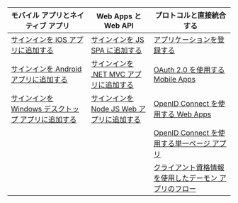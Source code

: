 | モバイル アプリとネイティブ アプリ | Web Apps と Web API | プロトコルと直接統合する |
| --- | --- | --- |
| [サインインを iOS アプリに追加する](../articles/active-directory/develop/GuidedSetups/active-directory-ios.md) | [サインインを JS SPA に追加する](../articles/active-directory/develop/GuidedSetups/active-directory-javascriptspa.md) |[アプリケーションを登録する](../articles/active-directory/develop/active-directory-v2-app-registration.md) | 
[サインインを Android アプリに追加する](../articles/active-directory/develop/guidedsetups/active-directory-mobileanddesktopapp-android-intro.md) | [サインインを .NET MVC アプリに追加する](../articles/active-directory/develop/guidedsetups/active-directory-serversidewebapp-aspnetwebappowin-intro.md) |[OAuth 2.0 を使用する Mobile Apps](../articles/active-directory/develop/active-directory-v2-protocols-oauth-code.md) |
| [サインインを Windows デスクトップ アプリに追加する](../articles/active-directory/develop/guidedsetups/active-directory-mobileanddesktopapp-windowsdesktop-intro.md) |[サインインを Node JS Web アプリに追加する](../articles/active-directory/develop/active-directory-v2-devquickstarts-node-web.md) |[OpenID Connect を使用する Web Apps](../articles/active-directory/develop/active-directory-v2-protocols-oidc.md) |
|  |  |[OpenID Connect を使用する単一ページ アプリ](../articles/active-directory/develop/active-directory-v2-protocols-implicit.md) |
|  |  | [クライアント資格情報を使用したデーモン アプリのフロー](../articles/active-directory/develop/active-directory-v2-protocols-oauth-client-creds.md) |
